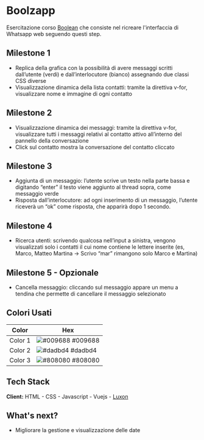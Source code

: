 
# Boolzapp

Esercitazione corso [Boolean](https://boolean.careers/) che consiste nel ricreare l'interfaccia di Whatsapp web seguendo questi step.



## Milestone 1

- Replica della grafica con la possibilità di avere messaggi scritti dall’utente (verdi) e dall’interlocutore (bianco) assegnando due classi CSS diverse
- Visualizzazione dinamica della lista contatti: tramite la direttiva v-for, visualizzare nome e immagine di ogni contatto

## Milestone 2
- Visualizzazione dinamica dei messaggi: tramite la direttiva v-for, visualizzare tutti i messaggi relativi al contatto attivo all’interno del pannello della conversazione
- Click sul contatto mostra la conversazione del contatto cliccato

## Milestone 3
- Aggiunta di un messaggio: l’utente scrive un testo nella parte bassa e digitando “enter” il testo viene aggiunto al thread sopra, come messaggio verde
- Risposta dall’interlocutore: ad ogni inserimento di un messaggio, l’utente riceverà un “ok” come risposta, che apparirà dopo 1 secondo.

## Milestone 4
- Ricerca utenti: scrivendo qualcosa nell’input a sinistra, vengono visualizzati solo i contatti il cui nome contiene le lettere inserite (es, Marco, Matteo Martina -> Scrivo “mar” rimangono solo Marco e Martina)

## Milestone 5 - Opzionale
- Cancella messaggio: cliccando sul messaggio appare un menu a tendina che permette di cancellare il messaggio selezionato



## Colori Usati

| Color             | Hex                                                                |
| ----------------- | ------------------------------------------------------------------ |
| Color 1 | ![#009688](https://via.placeholder.com/10/009688?text=+) #009688 |
| Color 2 | ![#dadbd4](https://via.placeholder.com/10/dadbd4?text=+) #dadbd4 |
| Color 3 | ![#808080](https://via.placeholder.com/10/808080?text=+) #808080 |


## Tech Stack

**Client:** HTML - CSS - Javascript - Vuejs - [Luxon](https://moment.github.io/luxon/#/)

## What's next?
- Migliorare la gestione e visualizzazione delle date

